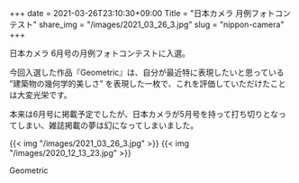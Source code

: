 +++
date  = 2021-03-26T23:10:30+09:00
Title = "日本カメラ 月例フォトコンテスト"
share_img = "/images/2021_03_26_3.jpg"
slug = "nippon-camera"
+++

日本カメラ 6月号の月例フォトコンテストに入選。

今回入選した作品『Geometric』は、自分が最近特に表現したいと思っている ”建築物の幾何学的美しさ” を表現した一枚で、これを評価していただけたことは大変光栄です。

本来は6月号に掲載予定でしたが、日本カメラが5月号を持って打ち切りとなってしまい、雑誌掲載の夢は幻になってしまいました。

{{< img "/images/2021_03_26_3.jpg" >}}
{{< img "/images/2020_12_13_23.jpg" >}}
<p class="caption">Geometric</p>